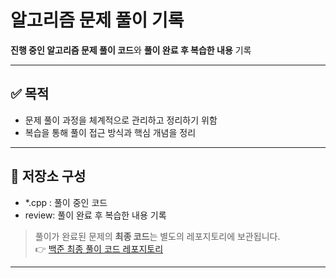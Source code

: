 # 알고리즘 문제 풀이 기록

**진행 중인 알고리즘 문제 풀이 코드**와 **풀이 완료 후 복습한 내용** 기록

---

## ✅ 목적

- 문제 풀이 과정을 체계적으로 관리하고 정리하기 위함  
- 복습을 통해 풀이 접근 방식과 핵심 개념을 정리

---

## 📂 저장소 구성
- *.cpp : 풀이 중인 코드
- review: 풀이 완료 후 복습한 내용 기록

> 풀이가 완료된 문제의 **최종 코드**는 별도의 레포지토리에 보관됩니다.  
👉 [백준 최종 풀이 코드 레포지토리](https://github.com/hyeonjeong1234/Baekjoon)

---
